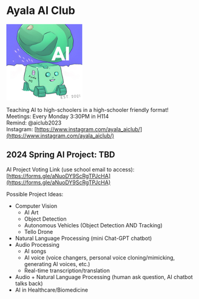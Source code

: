 # Ayala AI Club

<img src="logo.png" width="200" height="200">

Teaching AI to high-schoolers in a high-schooler friendly format!<br>
Meetings: Every Monday 3:30PM in H114<br>
Remind: @aiclub2023<br>
Instagram: [https://www.instagram.com/ayala_aiclub/](https://www.instagram.com/ayala_aiclub/)<br>

## 2024 Spring AI Project: TBD
AI Project Voting Link (use school email to access): [https://forms.gle/aNuoDY9ScRgTPJcHA](https://forms.gle/aNuoDY9ScRgTPJcHA)<br>

Possible Project Ideas:
- Computer Vision
  - AI Art
  - Object Detection
  - Autonomous Vehicles (Object Detection AND Tracking)
  - Tello Drone
- Natural Language Processing (mini Chat-GPT chatbot)
- Audio Processing
  - AI songs
  - AI voice (voice changers, personal voice cloning/mimicking, generating AI voices, etc.)
  - Real-time transcription/translation
- Audio + Natural Language Processing (human ask question, AI chatbot talks back)
- AI in Healthcare/Biomedicine
